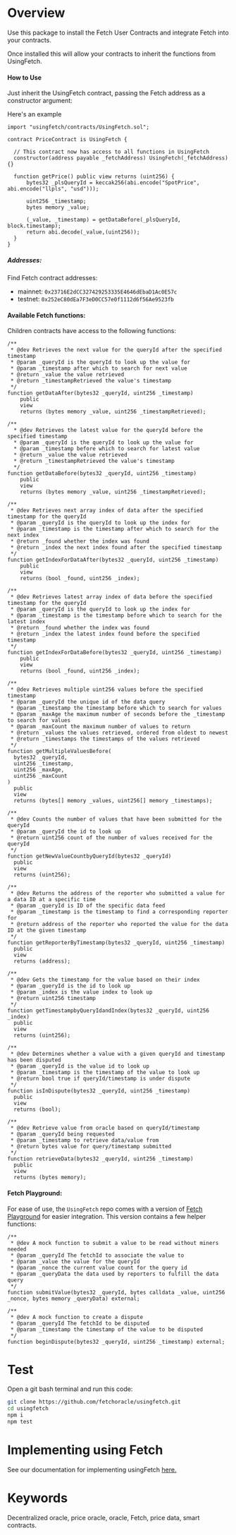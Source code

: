 # Overview

Use this package to install the Fetch User Contracts and integrate Fetch into your contracts.

Once installed this will allow your contracts to inherit the functions from UsingFetch.

#### How to Use
Just inherit the UsingFetch contract, passing the Fetch address as a constructor argument:

Here's an example
```solidity
import "usingfetch/contracts/UsingFetch.sol";

contract PriceContract is UsingFetch {

  // This contract now has access to all functions in UsingFetch
  constructor(address payable _fetchAddress) UsingFetch(_fetchAddress) {}

  function getPrice() public view returns (uint256) {
      bytes32 _plsQueryId = keccak256(abi.encode("SpotPrice", abi.encode("llpls", "usd")));

      uint256 _timestamp;
      bytes memory _value;

      (_value, _timestamp) = getDataBefore(_plsQueryId, block.timestamp);
      return abi.decode(_value,(uint256));
  }
}
```
##### Addresses:

Find Fetch contract addresses:

* mainnet: `0x23716E2dCC327429253335E4646dEbaD1Ac0E57c`
* testnet: `0x252eC80dEa7F3eD0CC57e0f1112d6f56Ae9523fb`

#### Available Fetch functions:

Children contracts have access to the following functions:

```solidity
/**
 * @dev Retrieves the next value for the queryId after the specified timestamp
 * @param _queryId is the queryId to look up the value for
 * @param _timestamp after which to search for next value
 * @return _value the value retrieved
 * @return _timestampRetrieved the value's timestamp
 */
function getDataAfter(bytes32 _queryId, uint256 _timestamp)
    public
    view
    returns (bytes memory _value, uint256 _timestampRetrieved);

/**
  * @dev Retrieves the latest value for the queryId before the specified timestamp
  * @param _queryId is the queryId to look up the value for
  * @param _timestamp before which to search for latest value
  * @return _value the value retrieved
  * @return _timestampRetrieved the value's timestamp
  */
function getDataBefore(bytes32 _queryId, uint256 _timestamp)
    public
    view
    returns (bytes memory _value, uint256 _timestampRetrieved);

/**
 * @dev Retrieves next array index of data after the specified timestamp for the queryId
 * @param _queryId is the queryId to look up the index for
 * @param _timestamp is the timestamp after which to search for the next index
 * @return _found whether the index was found
 * @return _index the next index found after the specified timestamp
 */
function getIndexForDataAfter(bytes32 _queryId, uint256 _timestamp)
    public
    view
    returns (bool _found, uint256 _index);

/**
 * @dev Retrieves latest array index of data before the specified timestamp for the queryId
 * @param _queryId is the queryId to look up the index for
 * @param _timestamp is the timestamp before which to search for the latest index
 * @return _found whether the index was found
 * @return _index the latest index found before the specified timestamp
 */
function getIndexForDataBefore(bytes32 _queryId, uint256 _timestamp)
    public
    view
    returns (bool _found, uint256 _index);

/**
 * @dev Retrieves multiple uint256 values before the specified timestamp
 * @param _queryId the unique id of the data query
 * @param _timestamp the timestamp before which to search for values
 * @param _maxAge the maximum number of seconds before the _timestamp to search for values
 * @param _maxCount the maximum number of values to return
 * @return _values the values retrieved, ordered from oldest to newest
 * @return _timestamps the timestamps of the values retrieved
 */
function getMultipleValuesBefore(
  bytes32 _queryId,
  uint256 _timestamp,
  uint256 _maxAge,
  uint256 _maxCount
)
  public
  view
  returns (bytes[] memory _values, uint256[] memory _timestamps);

/**
 * @dev Counts the number of values that have been submitted for the queryId
 * @param _queryId the id to look up
 * @return uint256 count of the number of values received for the queryId
 */
function getNewValueCountbyQueryId(bytes32 _queryId)
  public
  view
  returns (uint256);

/**
 * @dev Returns the address of the reporter who submitted a value for a data ID at a specific time
 * @param _queryId is ID of the specific data feed
 * @param _timestamp is the timestamp to find a corresponding reporter for
 * @return address of the reporter who reported the value for the data ID at the given timestamp
 */
function getReporterByTimestamp(bytes32 _queryId, uint256 _timestamp)
  public
  view
  returns (address);

/**
 * @dev Gets the timestamp for the value based on their index
 * @param _queryId is the id to look up
 * @param _index is the value index to look up
 * @return uint256 timestamp
 */
function getTimestampbyQueryIdandIndex(bytes32 _queryId, uint256 _index)
  public
  view
  returns (uint256);

/**
 * @dev Determines whether a value with a given queryId and timestamp has been disputed
 * @param _queryId is the value id to look up
 * @param _timestamp is the timestamp of the value to look up
 * @return bool true if queryId/timestamp is under dispute
 */
function isInDispute(bytes32 _queryId, uint256 _timestamp)
  public
  view
  returns (bool);

/**
 * @dev Retrieve value from oracle based on queryId/timestamp
 * @param _queryId being requested
 * @param _timestamp to retrieve data/value from
 * @return bytes value for query/timestamp submitted
 */
function retrieveData(bytes32 _queryId, uint256 _timestamp)
  public
  view
  returns (bytes memory);
```


#### Fetch Playground:

For ease of use, the  `UsingFetch`  repo comes with a version of [Fetch Playground](https://github.com/fetchoracle/FetchPlayground) for easier integration. This version contains a few helper functions:

```solidity
/**
 * @dev A mock function to submit a value to be read without miners needed
 * @param _queryId The fetchId to associate the value to
 * @param _value the value for the queryId
 * @param _nonce the current value count for the query id
 * @param _queryData the data used by reporters to fulfill the data query
 */
function submitValue(bytes32 _queryId, bytes calldata _value, uint256 _nonce, bytes memory _queryData) external;

/**
 * @dev A mock function to create a dispute
 * @param _queryId The fetchId to be disputed
 * @param _timestamp the timestamp of the value to be disputed
 */
function beginDispute(bytes32 _queryId, uint256 _timestamp) external;
```


# Test
Open a git bash terminal and run this code:

```bash
git clone https://github.com/fetchoracle/usingfetch.git
cd usingfetch
npm i
npm test
```

# Implementing using Fetch
See our documentation for implementing usingFetch [here.](https://docs.fetchoracle.com/fetch/getting-data/introduction)

# Keywords

Decentralized oracle, price oracle, oracle, Fetch, price data, smart contracts.
